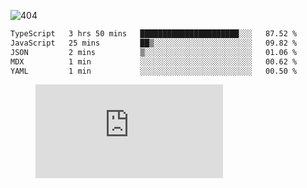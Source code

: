 ![404](https://user-images.githubusercontent.com/378023/89412096-6f759d80-d761-11ea-8c57-84b30ef3f2b1.png)

<!--START_SECTION:waka-->

```txt
TypeScript   3 hrs 50 mins   ██████████████████████░░░   87.52 %
JavaScript   25 mins         ██▒░░░░░░░░░░░░░░░░░░░░░░   09.82 %
JSON         2 mins          ▒░░░░░░░░░░░░░░░░░░░░░░░░   01.06 %
MDX          1 min           ░░░░░░░░░░░░░░░░░░░░░░░░░   00.62 %
YAML         1 min           ░░░░░░░░░░░░░░░░░░░░░░░░░   00.50 %
```

<!--END_SECTION:waka-->
<figure><embed src="https://wakatime.com/share/@018b853e-267a-435d-a858-33e2b098b9d7/f3c3aa68-553a-4373-a9f9-2d456f62f780.svg"></embed></figure>
